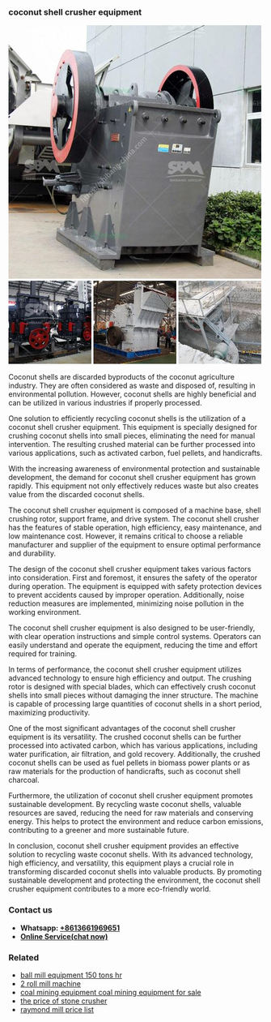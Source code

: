 <h3>coconut shell crusher equipment</h3><img src='1706767978.jpg' alt=''><p>Coconut shells are discarded byproducts of the coconut agriculture industry. They are often considered as waste and disposed of, resulting in environmental pollution. However, coconut shells are highly beneficial and can be utilized in various industries if properly processed.</p><p>One solution to efficiently recycling coconut shells is the utilization of a coconut shell crusher equipment. This equipment is specially designed for crushing coconut shells into small pieces, eliminating the need for manual intervention. The resulting crushed material can be further processed into various applications, such as activated carbon, fuel pellets, and handicrafts.</p><p>With the increasing awareness of environmental protection and sustainable development, the demand for coconut shell crusher equipment has grown rapidly. This equipment not only effectively reduces waste but also creates value from the discarded coconut shells.</p><p>The coconut shell crusher equipment is composed of a machine base, shell crushing rotor, support frame, and drive system. The coconut shell crusher has the features of stable operation, high efficiency, easy maintenance, and low maintenance cost. However, it remains critical to choose a reliable manufacturer and supplier of the equipment to ensure optimal performance and durability.</p><p>The design of the coconut shell crusher equipment takes various factors into consideration. First and foremost, it ensures the safety of the operator during operation. The equipment is equipped with safety protection devices to prevent accidents caused by improper operation. Additionally, noise reduction measures are implemented, minimizing noise pollution in the working environment.</p><p>The coconut shell crusher equipment is also designed to be user-friendly, with clear operation instructions and simple control systems. Operators can easily understand and operate the equipment, reducing the time and effort required for training.</p><p>In terms of performance, the coconut shell crusher equipment utilizes advanced technology to ensure high efficiency and output. The crushing rotor is designed with special blades, which can effectively crush coconut shells into small pieces without damaging the inner structure. The machine is capable of processing large quantities of coconut shells in a short period, maximizing productivity.</p><p>One of the most significant advantages of the coconut shell crusher equipment is its versatility. The crushed coconut shells can be further processed into activated carbon, which has various applications, including water purification, air filtration, and gold recovery. Additionally, the crushed coconut shells can be used as fuel pellets in biomass power plants or as raw materials for the production of handicrafts, such as coconut shell charcoal.</p><p>Furthermore, the utilization of coconut shell crusher equipment promotes sustainable development. By recycling waste coconut shells, valuable resources are saved, reducing the need for raw materials and conserving energy. This helps to protect the environment and reduce carbon emissions, contributing to a greener and more sustainable future.</p><p>In conclusion, coconut shell crusher equipment provides an effective solution to recycling waste coconut shells. With its advanced technology, high efficiency, and versatility, this equipment plays a crucial role in transforming discarded coconut shells into valuable products. By promoting sustainable development and protecting the environment, the coconut shell crusher equipment contributes to a more eco-friendly world.</p><h3>Contact us</h3><ul><li><strong>Whatsapp:&nbsp;<a href="https://wa.me/8613661969651">+8613661969651</a></strong></li><li><a href="https://swt.shibang-china.com/?git&amp;zhl&amp;coconut shell crusher equipment"><strong>Online Service(chat now)</strong></a></li></ul><h3>Related</h3><ul><li><a href='ball mill equipment 150 tons hr.md'>ball mill equipment 150 tons hr</a></li><li><a href='2 roll mill machine.md'>2 roll mill machine</a></li><li><a href='coal mining equipment coal mining equipment for sale.md'>coal mining equipment coal mining equipment for sale</a></li><li><a href='the price of stone crusher.md'>the price of stone crusher</a></li><li><a href='raymond mill price list.md'>raymond mill price list</a></li></ul>